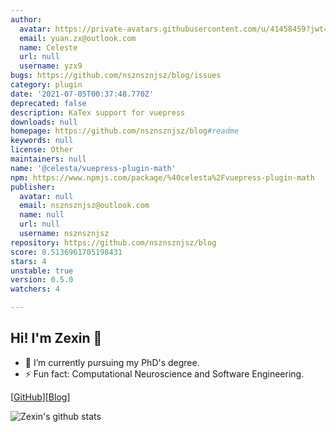 ```yaml
---
author:
  avatar: https://private-avatars.githubusercontent.com/u/41458459?jwt=eyJhbGciOiJIUzI1NiIsInR5cCI6IkpXVCJ9.eyJpc3MiOiJnaXRodWIuY29tIiwiYXVkIjoicmF3LmdpdGh1YnVzZXJjb250ZW50LmNvbSIsImtleSI6ImtleTEiLCJleHAiOjE3MzQ2NzEzNDAsIm5iZiI6MTczNDY3MDE0MCwicGF0aCI6Ii91LzQxNDU4NDU5In0.cuTEd58a9ohJsmCb5k_UDoWvGHJzWoz61MHShrXPC9o&v=4
  email: yuan.zx@outlook.com
  name: Celeste
  url: null
  username: yzx9
bugs: https://github.com/nsznsznjsz/blog/issues
category: plugin
date: '2021-07-05T00:37:48.770Z'
deprecated: false
description: KaTex support for vuepress
downloads: null
homepage: https://github.com/nsznsznjsz/blog#readme
keywords: null
license: Other
maintainers: null
name: '@celesta/vuepress-plugin-math'
npm: https://www.npmjs.com/package/%40celesta%2Fvuepress-plugin-math
publisher:
  avatar: null
  email: nsznsznjsz@outlook.com
  name: null
  url: null
  username: nsznsznjsz
repository: https://github.com/nsznsznjsz/blog
score: 0.5136961705198431
stars: 4
unstable: true
version: 0.5.0
watchers: 4

---
```


## Hi! I'm Zexin 👋

- 🔭 I’m currently pursuing my PhD's degree.
- ⚡ Fun fact: Computational Neuroscience and Software Engineering.

\[[GitHub](https://github.com/yzx9)\]\[[Blog](https://yzx9.github.io/)\]

<picture>
  <source
    media="(prefers-color-scheme: dark)"
    srcset="https://github-readme-stats-yzx9.vercel.app/api?username=yzx9&show_icons=true&theme=dark"
  />
  <source
    media="(prefers-color-scheme: light), (prefers-color-scheme: no-preference)"
    srcset="https://github-readme-stats-yzx9.vercel.app/api?username=yzx9&show_icons=true&theme=default"
  />
  <img 
    alt="Zexin's github stats"
    src="https://github-readme-stats-yzx9.vercel.app/api?username=yzx9&show_icons=true"
  />
</picture>

<!--
**yzx9/yzx9** is a ✨ _special_ ✨ repository because its `README.md` (this file) appears on your GitHub profile.

Here are some ideas to get you started:

- 🔭 I’m currently working on ...
- 🌱 I’m currently learning ...
- 👯 I’m looking to collaborate on ...
- 🤔 I’m looking for help with ...
- 💬 Ask me about ...
- 📫 How to reach me: ...
- 😄 Pronouns: ...
- ⚡ Fun fact: ...
-->
